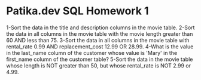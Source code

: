 # Patika.dev SQL Homework 1

1-Sort the data in the title and description columns in the movie table.
2-Sort the data in all columns in the movie table with the movie length greater than 60 AND less than 75.
3-Sort the data in all columns in the movie table with rental_rate 0.99 AND replacement_cost 12.99 OR 28.99.
4-What is the value in the last_name column of the customer whose value is 'Mary' in the first_name column of the customer table?
5-Sort the data in the movie table whose length is NOT greater than 50, but whose rental_rate is NOT 2.99 or 4.99.
